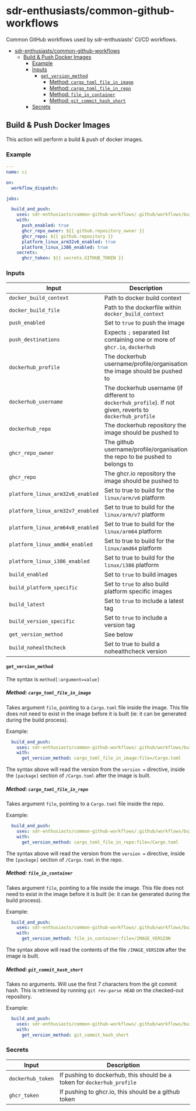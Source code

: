 # sdr-enthusiasts/common-github-workflows

Common GitHub workflows used by sdr-enthusiasts' CI/CD workflows.

* [sdr-enthusiasts/common-github-workflows](#sdr-enthusiastscommon-github-workflows)
  * [Build & Push Docker Images](#build--push-docker-images)
    * [Example](#example)
    * [Inputs](#inputs)
      * [`get_version_method`](#get_version_method)
        * [Method: `cargo_toml_file_in_image`](#method-cargo_toml_file_in_image)
        * [Method: `cargo_toml_file_in_repo`](#method-cargo_toml_file_in_repo)
        * [Method: `file_in_container`](#method-file_in_container)
        * [Method: `git_commit_hash_short`](#method-git_commit_hash_short)
    * [Secrets](#secrets)

## Build & Push Docker Images

This action will perform a build & push of docker images.

### Example

```yaml
---
name: ci

on:
  workflow_dispatch:

jobs:

  build_and_push:
    uses: sdr-enthusiasts/common-github-workflows/.github/workflows/build_and_push_image.yml@main
    with:
      push_enabled: true
      ghcr_repo_owner: ${{ github.repository_owner }}
      ghcr_repo: ${{ github.repository }}
      platform_linux_arm32v6_enabled: true
      platform_linux_i386_enabled: true
    secrets:
      ghcr_token: ${{ secrets.GITHUB_TOKEN }}
```

### Inputs

| Input | Description | Required | Default |
| ----- | ----------- | -------- | ------- |
| `docker_build_context` | Path to docker build context | `false` | `.` |
| `docker_build_file` | Path to the dockerfile within `docker_build_context` | `false` | `./Dockerfile` |
| `push_enabled` | Set to `true` to push the image | `false` | `false` |
| `push_destinations` | Expects `;` separated list containing one or more of `ghcr.io`, `dockerhub` | `false` | `ghcr.io` |
| `dockerhub_profile` | The dockerhub username/profile/organisation the image should be pushed to | `false` | |
| `dockerhub_username` | The dockerhub username (if different to `dockerhub_profile`). If not given, reverts to `dockerhub_profile` | |
| `dockerhub_repo` | The dockerhub repository the image should be pushed to | `false` | |
| `ghcr_repo_owner` | The github username/profile/organisation the repo to be pushed to belongs to | `false` | |
| `ghcr_repo` | The ghcr.io repository the image should be pushed to | `false` | |
| `platform_linux_arm32v6_enabled` | Set to true to build for the `linux/arm/v6` platform | `false` | `false` |
| `platform_linux_arm32v7_enabled` | Set to true to build for the `linux/arm/v7` platform | `false` | `true` |
| `platform_linux_arm64v8_enabled` | Set to true to build for the `linux/arm64` platform | `false` | `true` |
| `platform_linux_amd64_enabled` | Set to true to build for the `linux/amd64` platform | `false` | `true` |
| `platform_linux_i386_enabled` | Set to true to build for the `linux/i386` platform | `false` | `false` |
| `build_enabled` | Set to `true` to build images | `false` | `true` |
| `build_platform_specific` | Set to `true` to also build platform specific images | `false` | `true` |
| `build_latest` | Set to `true` to include a latest tag | `false` | `true` |
| `build_version_specific` | Set to `true` to include a version tag | `false` | `true` |
| `get_version_method` | See below | `false` | `file_in_container:file=/IMAGE_VERSION` |
| `build_nohealthcheck` | Set to true to build a nohealthcheck version | `false` | `true` |

#### `get_version_method`

The syntax is `method[:argument=value]`

##### Method: `cargo_toml_file_in_image`

Takes argument `file`, pointing to a `Cargo.toml` file inside the image. This file does not need to exist in the image before it is built (ie: it can be generated during the build process).

Example:

```yaml
  build_and_push:
    uses: sdr-enthusiasts/common-github-workflows/.github/workflows/build_and_push_image.yml@main
    with:
      get_version_method: cargo_toml_file_in_image:file=/Cargo.toml
```

The syntax above will read the version from the `version =` directive, inside the `[package]` section of `/Cargo.toml` after the image is built.

##### Method: `cargo_toml_file_in_repo`

Takes argument `file`, pointing to a `Cargo.toml` file inside the repo.

Example:

```yaml
  build_and_push:
    uses: sdr-enthusiasts/common-github-workflows/.github/workflows/build_and_push_image.yml@main
    with:
      get_version_method: cargo_toml_file_in_repo:file=/Cargo.toml
```

The syntax above will read the version from the `version =` directive, inside the `[package]` section of `/Cargo.toml` in the repo.

##### Method: `file_in_container`

Takes argument `file`, pointing to a file inside the image. This file does not need to exist in the image before it is built (ie: it can be generated during the build process).

Example:

```yaml
  build_and_push:
    uses: sdr-enthusiasts/common-github-workflows/.github/workflows/build_and_push_image.yml@main
    with:
      get_version_method: file_in_container:file=/IMAGE_VERSION
```

The syntax above will read the contents of the file `/IMAGE_VERSION` after the image is built.

##### Method: `git_commit_hash_short`

Takes no arguments. Will use the first 7 characters from the git commit hash. This is retrieved by running `git rev-parse HEAD` on the checked-out repository.

Example:

```yaml
  build_and_push:
    uses: sdr-enthusiasts/common-github-workflows/.github/workflows/build_and_push_image.yml@main
    with:
      get_version_method: git_commit_hash_short
```

### Secrets

| Input | Description |
| ----- | ----------- |
| `dockerhub_token` | If pushing to dockerhub, this should be a token for `dockerhub_profile` |
| `ghcr_token` | If pushing to ghcr.io, this should be a github token |
